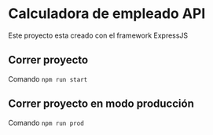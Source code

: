 # Calculadora de empleado API

Este proyecto esta creado con el framework ExpressJS

## Correr proyecto

Comando `npm run start`

## Correr proyecto en modo producción

Comando `npm run prod`
